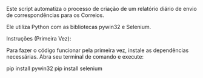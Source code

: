 Este script automatiza o processo de criação de um relatório diário de envio de correspondências para os Correios.

Ele utiliza Python com as bibliotecas pywin32 e Selenium.

Instruções (Primeira Vez):

Para fazer o código funcionar pela primeira vez, instale as dependências necessárias. Abra seu terminal de comando e execute:

pip install pywin32
pip install selenium
